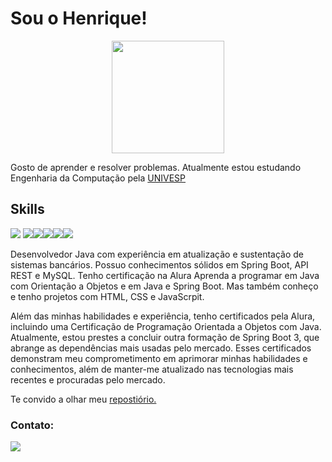 # Sou o Henrique!

<div align="center">
  <a href="https://github.com/hickcp">
  <img height="180em" src="https://github-readme-stats.vercel.app/api/top-langs/?username=hickcp&layout=compact&langs_count=4&theme=dark"/>
    </a>
</div>
   
  
Gosto de aprender e resolver problemas.
Atualmente estou estudando Engenharia da Computação pela [UNIVESP](https://univesp.br/)
    
  
## Skills
<img src="https://img.icons8.com/color/50/000000/java-coffee-cup-logo--v2.png"/> <img src="https://img.icons8.com/color/48/000000/postgreesql.png"/><img src="https://img.icons8.com/color/48/000000/spring-logo.png"/><img src="https://img.icons8.com/color/48/000000/html-5.png"/><img src="https://img.icons8.com/color/48/000000/css3.png"/><img src="https://img.icons8.com/color/48/000000/javascript--v1.png"/>

Desenvolvedor Java com experiência em atualização e sustentação de sistemas bancários. Possuo conhecimentos sólidos em Spring Boot, API REST e MySQL. Tenho certificação na Alura Aprenda a programar em Java com Orientação a Objetos e em Java e Spring Boot.
Mas também conheço e tenho projetos com HTML, CSS e JavaScrpit.
    
Além das minhas habilidades e experiência, tenho certificados pela Alura, incluindo uma Certificação de Programação Orientada a Objetos com Java. Atualmente, estou prestes a concluir outra formação de Spring Boot 3, que abrange as dependências mais usadas pelo mercado. Esses certificados demonstram meu comprometimento em aprimorar minhas habilidades e conhecimentos, além de manter-me atualizado nas tecnologias mais recentes e procuradas pelo mercado.
    
Te convido a olhar meu [repostiório.](https://github.com/hickcp?tab=repositories)

### Contato:

<div align="left">
    <a href="https://www.linkedin.com/in/henrique-correa-proen%C3%A7a-70b778169/">
     <img src="https://img.icons8.com/fluency/48/000000/linkedin.png"/>
    </a>
  </div>

<!---
hickcp/hickcp is a ✨ special ✨ repository because its `README.md` (this file) appears on your GitHub profile.
You can click the Preview link to take a look at your changes.
--->
